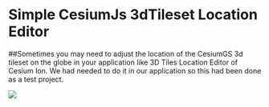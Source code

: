 # Simple CesiumJs 3dTileset Location Editor

##Sometimes you may need to adjust the location of the CesiumGS 3d tileset on the globe in your application like 3D Tiles Location Editor of Cesium Ion. We had needed to do it in our application so this had been done as a test project.  


[![](http://img.youtube.com/vi/DEZX08ipsHo/0.jpg)](http://www.youtube.com/watch?v=DEZX08ipsHo "")

 
